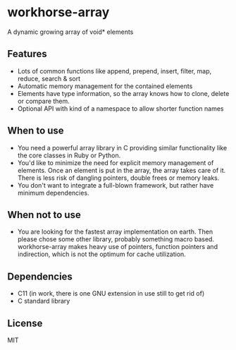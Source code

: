 # workhorse-array

A dynamic growing array of void* elements

Features
--------
- Lots of common functions like append, prepend, insert, filter, map, reduce, search & sort
- Automatic memory management for the contained elements
- Elements have type information, so the array knows how to clone, delete or compare them.
- Optional API with kind of a namespace to allow shorter function names

When to use
-----------
- You need a powerful array library in C providing similar functionality like the core classes in Ruby or Python.
- You'd like to minimize the need for explicit memory management of elements. Once an element is put in the array,
  the array takes care of it. There is less risk of dangling pointers, double frees or memory leaks.
- You don't want to integrate a full-blown framework, but rather have minimum dependencies.

When not to use
---------------
- You are looking for the fastest array implementation on earth. Then please chose some other library, probably
  something macro based. workhorse-array makes heavy use of pointers, function pointers and indirection, which is
  not the optimum for cache utilization.

Dependencies
------------
- C11 (in work, there is one GNU extension in use still to get rid of)
- C standard library

License
-------
MIT

